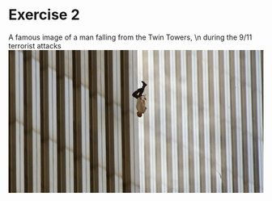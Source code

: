 # Exercise 2

A famous image of a man falling from the Twin Towers, \n
during the 9/11 terrorist attacks
![The view from halfway down](theViewFromHalfwayDown.jpeg)
